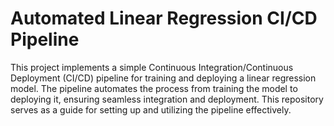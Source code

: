 # Automated Linear Regression CI/CD Pipeline

This project implements a simple Continuous Integration/Continuous Deployment (CI/CD) pipeline for training and deploying a linear regression model. The pipeline automates the process from training the model to deploying it, ensuring seamless integration and deployment. This repository serves as a guide for setting up and utilizing the pipeline effectively.

